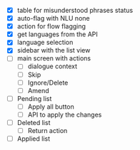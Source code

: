 - [x] table for misunderstood phrases status
- [x] auto-flag with NLU none
- [x] action for flow flagging
- [x] get languages from the API
- [x] language selection
- [x] sidebar with the list view
- [ ] main screen with actions
  - [ ] dialogue context
  - [ ] Skip
  - [ ] Ignore/Delete
  - [ ] Amend
- [ ] Pending list
  - [ ] Apply all button
  - [ ] API to apply the changes
- [ ] Deleted list
  - [ ] Return action
- [ ] Applied list

